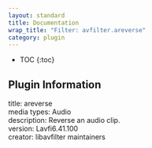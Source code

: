 ```yaml
---
layout: standard
title: Documentation
wrap_title: "Filter: avfilter.areverse"
category: plugin
---
```

* TOC
{:toc}

## Plugin Information

title: areverse  
media types:
Audio  
description: Reverse an audio clip.  
version: Lavfi6.41.100  
creator: libavfilter maintainers  
